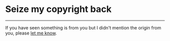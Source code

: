 # Seize my copyright back
---

If you have seen something is from you but I didn't mention the origin from you, please [let me know]().